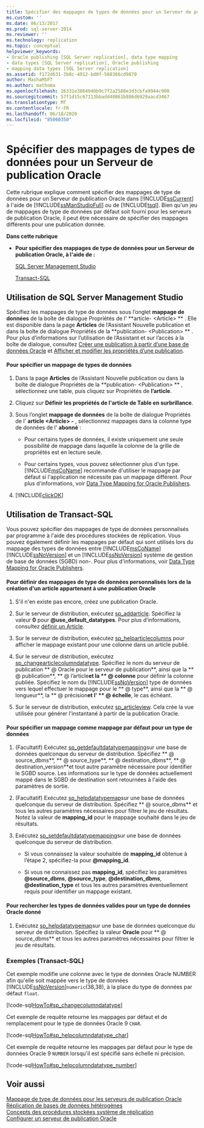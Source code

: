 ```yaml
---
title: Spécifier des mappages de types de données pour un Serveur de publication Oracle | Microsoft Docs
ms.custom: ''
ms.date: 06/13/2017
ms.prod: sql-server-2014
ms.reviewer: ''
ms.technology: replication
ms.topic: conceptual
helpviewer_keywords:
- Oracle publishing [SQL Server replication], data type mapping
- data types [SQL Server replication], Oracle publishing
- mapping data types [SQL Server replication]
ms.assetid: f172d631-3b8c-4912-bd0f-568366cd9870
author: MashaMSFT
ms.author: mathoma
ms.openlocfilehash: 26331e3864940b9c7f2a2588e3d3cbfa9944c900
ms.sourcegitcommit: 57f1d15c67113bbadd40861b886d6929aacd3467
ms.translationtype: MT
ms.contentlocale: fr-FR
ms.lasthandoff: 06/18/2020
ms.locfileid: "85060350"
---
```

# <a name="specify-data-type-mappings-for-an-oracle-publisher"></a>Spécifier des mappages de types de données pour un Serveur de publication Oracle
  Cette rubrique explique comment spécifier des mappages de type de données pour un Serveur de publication Oracle dans [!INCLUDE[ssCurrent](../../../includes/sscurrent-md.md)] à l'aide de [!INCLUDE[ssManStudioFull](../../../includes/ssmanstudiofull-md.md)] ou de [!INCLUDE[tsql](../../../includes/tsql-md.md)]. Bien qu'un jeu de mappages de type de données par défaut soit fourni pour les serveurs de publication Oracle, il peut être nécessaire de spécifier des mappages différents pour une publication donnée.  
  
 **Dans cette rubrique**  
  
-   **Pour spécifier des mappages de type de données pour un Serveur de publication Oracle, à l'aide de :**  
  
     [SQL Server Management Studio](#SSMSProcedure)  
  
     [Transact-SQL](#TsqlProcedure)  
  
##  <a name="using-sql-server-management-studio"></a><a name="SSMSProcedure"></a> Utilisation de SQL Server Management Studio  
 Spécifiez les mappages de type de données sous l’onglet **mappage de données** de la boîte de dialogue Propriétés de l' **article- \<Article> ** . Elle est disponible dans la page **Articles** de l’Assistant Nouvelle publication et dans la boîte de dialogue Propriétés de la **publication- \<Publication> ** . Pour plus d’informations sur l’utilisation de l’Assistant et sur l’accès à la boîte de dialogue, consultez [Créer une publication à partir d’une base de données Oracle](create-a-publication-from-an-oracle-database.md) et [Afficher et modifier les propriétés d’une publication](view-and-modify-publication-properties.md).  
  
#### <a name="to-specify-a-data-type-mapping"></a>Pour spécifier un mappage de types de données  
  
1.  Dans la page **Articles** de l’Assistant Nouvelle publication ou dans la boîte de dialogue Propriétés de la **publication- \<Publication> ** , sélectionnez une table, puis cliquez sur Propriétés de **l’article**.  
  
2.  Cliquez sur **Définir les propriétés de l'article de Table en surbrillance**.  
  
3.  Sous l’onglet **mappage de données** de la boîte de dialogue Propriétés de l' **article \<Article> -** , sélectionnez mappages dans la colonne type de données de l' **abonné** :  
  
    -   Pour certains types de données, il existe uniquement une seule possibilité de mappage dans laquelle la colonne de la grille de propriétés est en lecture seule.  
  
    -   Pour certains types, vous pouvez sélectionner plus d'un type. [!INCLUDE[msCoName](../../../includes/msconame-md.md)] recommande d'utiliser le mappage par défaut si l'application ne nécessite pas un mappage différent. Pour plus d'informations, voir [Data Type Mapping for Oracle Publishers](../non-sql/data-type-mapping-for-oracle-publishers.md).  
  
4.  [!INCLUDE[clickOK](../../../includes/clickok-md.md)]  
  
##  <a name="using-transact-sql"></a><a name="TsqlProcedure"></a> Utilisation de Transact-SQL  
 Vous pouvez spécifier des mappages de type de données personnalisés par programme à l'aide des procédures stockées de réplication. Vous pouvez également définir les mappages par défaut qui sont utilisés lors du mappage des types de données entre [!INCLUDE[msCoName](../../../includes/msconame-md.md)] [!INCLUDE[ssNoVersion](../../../includes/ssnoversion-md.md)] et un [!INCLUDE[ssNoVersion](../../../includes/ssnoversion-md.md)] système de gestion de base de données (SGBD) non-. Pour plus d'informations, voir [Data Type Mapping for Oracle Publishers](../non-sql/data-type-mapping-for-oracle-publishers.md).  
  
#### <a name="to-define-custom-data-type-mappings-when-creating-an-article-belonging-to-an-oracle-publication"></a>Pour définir des mappages de type de données personnalisés lors de la création d'un article appartenant à une publication Oracle  
  
1.  S'il n'en existe pas encore, créez une publication Oracle.  
  
2.  Sur le serveur de distribution, exécutez [sp_addarticle](/sql/relational-databases/system-stored-procedures/sp-addarticle-transact-sql). Spécifiez la valeur **0** pour **\@use_default_datatypes**. Pour plus d’informations, consultez [définir un Article](define-an-article.md).  
  
3.  Sur le serveur de distribution, exécutez [sp_helparticlecolumns](/sql/relational-databases/system-stored-procedures/sp-helparticlecolumns-transact-sql) pour afficher le mappage existant pour une colonne dans un article publié.  
  
4.  Sur le serveur de distribution, exécutez [sp_changearticlecolumndatatype](/sql/relational-databases/system-stored-procedures/sp-changearticlecolumndatatype-transact-sql). Spécifiez le nom du serveur de publication ** \@ Oracle pour le serveur de publication**, ainsi que la ** \@ publication**, ** \@ l’article**et la ** \@ colonne** pour définir la colonne publiée. Spécifiez le nom du [!INCLUDE[ssNoVersion](../../../includes/ssnoversion-md.md)] type de données vers lequel effectuer le mappage pour le ** \@ type**, ainsi que la ** \@ longueur**, la ** \@ précision**et l' ** \@ échelle**, le cas échéant.  
  
5.  Sur le serveur de distribution, exécutez [sp_articleview](/sql/relational-databases/system-stored-procedures/sp-articleview-transact-sql). Cela crée la vue utilisée pour générer l'instantané à partir de la publication Oracle.  
  
#### <a name="to-specify-a-mapping-as-the-default-mapping-for-a-data-type"></a>Pour spécifier un mappage comme mappage par défaut pour un type de données  
  
1.  (Facultatif) Exécutez [sp_getdefaultdatatypemapping](/sql/relational-databases/system-stored-procedures/sp-getdefaultdatatypemapping-transact-sql)sur une base de données quelconque du serveur de distribution. Spécifiez ** \@ source_dbms**, ** \@ source_type**, ** \@ destination_dbms**, ** \@ destination_version**et tout autre paramètre nécessaire pour identifier le SGBD source. Les informations sur le type de données actuellement mappé dans le SGBD de destination sont retournées à l'aide des paramètres de sortie.  
  
2.  (Facultatif) Exécutez [sp_helpdatatypemap](/sql/relational-databases/system-stored-procedures/sp-helpdatatypemap-transact-sql)sur une base de données quelconque du serveur de distribution. Spécifiez ** \@ source_dbms** et tous les autres paramètres nécessaires pour filtrer le jeu de résultats. Notez la valeur de **mapping_id** pour le mappage souhaité dans le jeu de résultats.  
  
3.  Exécutez [sp_setdefaultdatatypemapping](/sql/relational-databases/system-stored-procedures/sp-setdefaultdatatypemapping-transact-sql)sur une base de données quelconque du serveur de distribution.  
  
    -   Si vous connaissez la valeur souhaitée de **mapping_id** obtenue à l’étape 2, spécifiez-la pour **\@mapping_id**.  
  
    -   Si vous ne connaissez pas **mapping_id**, spécifiez les paramètres **\@source_dbms**, **\@source_type**, **\@destination_dbms**, **\@destination_type** et tous les autres paramètres éventuellement requis pour identifier un mappage existant.  
  
#### <a name="to-find-valid-data-types-for-a-given-oracle-data-type"></a>Pour rechercher les types de données valides pour un type de données Oracle donné  
  
1.  Exécutez [sp_helpdatatypemap](/sql/relational-databases/system-stored-procedures/sp-helpdatatypemap-transact-sql)sur une base de données quelconque du serveur de distribution. Spécifiez la valeur **Oracle** pour ** \@ source_dbms** et tous les autres paramètres nécessaires pour filtrer le jeu de résultats.  
  
###  <a name="examples-transact-sql"></a><a name="TsqlExample"></a> Exemples (Transact-SQL)  
 Cet exemple modifie une colonne avec le type de données Oracle NUMBER afin qu'elle soit mappée vers le type de données [!INCLUDE[ssNoVersion](../../../includes/ssnoversion-md.md)]`numeric`(38,38), à la place du type de données par défaut `float`.  
  
 [!code-sql[HowTo#sp_changecolumndatatype](../../../snippets/tsql/SQL15/replication/howto/tsql/datatypemapping.sql#sp_changecolumndatatype)]  
  
 Cet exemple de requête retourne les mappages par défaut et de remplacement pour le type de données Oracle 9 `CHAR`.  
  
 [!code-sql[HowTo#sp_helpcolumndatatype_char](../../../snippets/tsql/SQL15/replication/howto/tsql/datatypemapping.sql#sp_helpcolumndatatype_char)]  
  
 Cet exemple de requête retourne les mappages par défaut pour le type de données Oracle 9 `NUMBER` lorsqu'il est spécifié sans échelle ni précision.  
  
 [!code-sql[HowTo#sp_helpcolumndatatype_number](../../../snippets/tsql/SQL15/replication/howto/tsql/datatypemapping.sql#sp_helpcolumndatatype_number)]  
  
## <a name="see-also"></a>Voir aussi  
 [Mappage de type de données pour les serveurs de publication Oracle](../non-sql/data-type-mapping-for-oracle-publishers.md)   
 [Réplication de bases de données hétérogènes](../non-sql/heterogeneous-database-replication.md)   
 [Concepts des procédures stockées système de réplication](../concepts/replication-system-stored-procedures-concepts.md)   
 [Configurer un serveur de publication Oracle](../non-sql/configure-an-oracle-publisher.md)  
  
  
